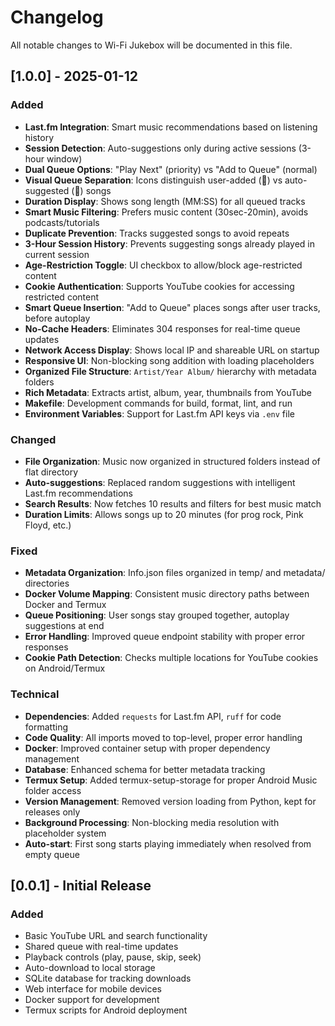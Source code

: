 # Changelog

All notable changes to Wi-Fi Jukebox will be documented in this file.

## [1.0.0] - 2025-01-12

### Added
- **Last.fm Integration**: Smart music recommendations based on listening history
- **Session Detection**: Auto-suggestions only during active sessions (3-hour window)
- **Dual Queue Options**: "Play Next" (priority) vs "Add to Queue" (normal)
- **Visual Queue Separation**: Icons distinguish user-added (👤) vs auto-suggested (🎵) songs
- **Duration Display**: Shows song length (MM:SS) for all queued tracks
- **Smart Music Filtering**: Prefers music content (30sec-20min), avoids podcasts/tutorials
- **Duplicate Prevention**: Tracks suggested songs to avoid repeats
- **3-Hour Session History**: Prevents suggesting songs already played in current session
- **Age-Restriction Toggle**: UI checkbox to allow/block age-restricted content
- **Cookie Authentication**: Supports YouTube cookies for accessing restricted content
- **Smart Queue Insertion**: "Add to Queue" places songs after user tracks, before autoplay
- **No-Cache Headers**: Eliminates 304 responses for real-time queue updates
- **Network Access Display**: Shows local IP and shareable URL on startup
- **Responsive UI**: Non-blocking song addition with loading placeholders
- **Organized File Structure**: `Artist/Year Album/` hierarchy with metadata folders
- **Rich Metadata**: Extracts artist, album, year, thumbnails from YouTube
- **Makefile**: Development commands for build, format, lint, and run
- **Environment Variables**: Support for Last.fm API keys via `.env` file

### Changed
- **File Organization**: Music now organized in structured folders instead of flat directory
- **Auto-suggestions**: Replaced random suggestions with intelligent Last.fm recommendations
- **Search Results**: Now fetches 10 results and filters for best music match
- **Duration Limits**: Allows songs up to 20 minutes (for prog rock, Pink Floyd, etc.)

### Fixed
- **Metadata Organization**: Info.json files organized in temp/ and metadata/ directories
- **Docker Volume Mapping**: Consistent music directory paths between Docker and Termux
- **Queue Positioning**: User songs stay grouped together, autoplay suggestions at end
- **Error Handling**: Improved queue endpoint stability with proper error responses
- **Cookie Path Detection**: Checks multiple locations for YouTube cookies on Android/Termux

### Technical
- **Dependencies**: Added `requests` for Last.fm API, `ruff` for code formatting
- **Code Quality**: All imports moved to top-level, proper error handling
- **Docker**: Improved container setup with proper dependency management
- **Database**: Enhanced schema for better metadata tracking
- **Termux Setup**: Added termux-setup-storage for proper Android Music folder access
- **Version Management**: Removed version loading from Python, kept for releases only
- **Background Processing**: Non-blocking media resolution with placeholder system
- **Auto-start**: First song starts playing immediately when resolved from empty queue

## [0.0.1] - Initial Release

### Added
- Basic YouTube URL and search functionality
- Shared queue with real-time updates
- Playback controls (play, pause, skip, seek)
- Auto-download to local storage
- SQLite database for tracking downloads
- Web interface for mobile devices
- Docker support for development
- Termux scripts for Android deployment